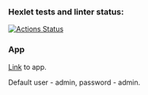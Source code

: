 ### Hexlet tests and linter status:
[![Actions Status](https://github.com/movmovbaby/frontend-project-12/workflows/hexlet-check/badge.svg)](https://github.com/movmovbaby/frontend-project-12/actions)

### App
[Link](https://frontend-project-12-production-3748.up.railway.app) to app.

Default user - admin, password - admin.
